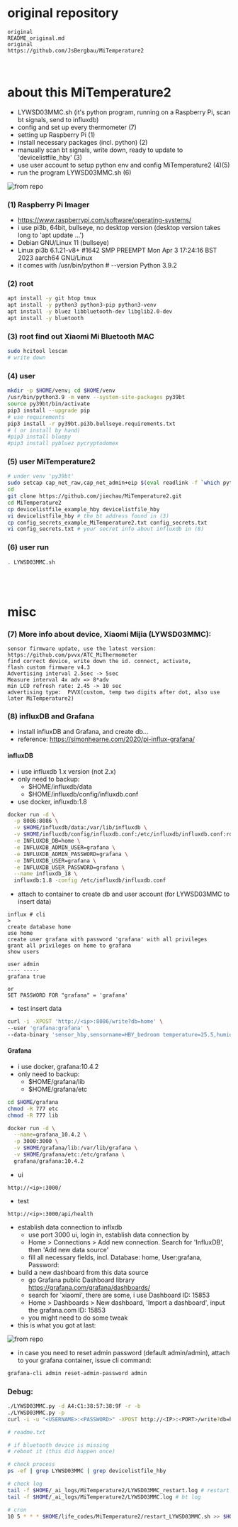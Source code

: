 # original repository

```
original 
README_original.md
original
https://github.com/JsBergbau/MiTemperature2
```

<br/>

# about this MiTemperature2

- LYWSD03MMC.sh (it's python program, running on a Raspberry Pi, scan bt signals, send to influxdb)
- config and set up every thermometer (7)
- setting up Raspberry Pi (1)
- install necessary packages (incl. python) (2)
- manually scan bt signals, write down, ready to update to 'devicelistfile_hby' (3) 
- use user account to setup python env and config MiTemperature2 (4)(5)
- run the program LYWSD03MMC.sh (6)

![from repo](img/img0.png)


### (1) Raspberry Pi Imager

- https://www.raspberrypi.com/software/operating-systems/
- i use pi3b, 64bit, bullseye, no desktop version (desktop version takes long to 'apt update ...')
- Debian GNU/Linux 11 (bullseye)
- Linux pi3b 6.1.21-v8+ #1642 SMP PREEMPT Mon Apr  3 17:24:16 BST 2023 aarch64 GNU/Linux
- it comes with /usr/bin/python # --version Python 3.9.2

### (2) root
```bash
apt install -y git htop tmux
apt install -y python3 python3-pip python3-venv
apt install -y bluez libbluetooth-dev libglib2.0-dev
apt install -y bluetooth 
```

### (3) root find out Xiaomi Mi Bluetooth MAC
```bash
sudo hcitool lescan
# write down 
```

### (4) user
```bash
mkdir -p $HOME/venv; cd $HOME/venv
/usr/bin/python3.9 -m venv --system-site-packages py39bt
source py39bt/bin/activate
pip3 install --upgrade pip
# use requirements
pip3 install -r py39bt.pi3b.bullseye.requirements.txt
# ( or install by hand)
#pip3 install bluepy
#pip3 install pybluez pycryptodomex
```

### (5) user MiTemperature2
```bash
# under venv 'py39bt'
sudo setcap cap_net_raw,cap_net_admin+eip $(eval readlink -f `which python3`)
cd
git clone https://github.com/jiechau/MiTemperature2.git
cd MiTemperature2
cp devicelistfile_example_hby devicelistfile_hby
vi devicelistfile_hby # the bt address found in (3)
cp config_secrets_example_MiTemperature2.txt config_secrets.txt
vi config_secrets.txt # your secret info about influxdb in (8)
```

### (6) user run
```bash
. LYWSD03MMC.sh
```

<br/><br/>

# misc


### (7) More info about device, Xiaomi Mijia (LYWSD03MMC):
```
sensor firmware update, use the latest version:
https://github.com/pvvx/ATC_MiThermometer 
find correct device, write down the id. connect, activate,
flash custom firmware v4.3
Advertising interval 2.5sec -> 5sec 
Measure interval 4x adv => 8*adv
min LCD refresh rate: 2.45 -> 10 sec
advertising type:  PVVX(custom, temp two digits after dot, also use later MiTemperature2)
```

### (8) influxDB and Grafana

- install influxDB and Grafana, and create db...
- reference: https://simonhearne.com/2020/pi-influx-grafana/

#### influxDB

- i use influxdb 1.x version (not 2.x)
- only need to backup:
    - $HOME/influxdb/data
    - $HOME/influxdb/config/influxdb.conf
- use docker, influxdb:1.8
```bash
docker run -d \
  -p 8086:8086 \
  -v $HOME/influxdb/data:/var/lib/influxdb \
  -v $HOME/influxdb/config/influxdb.conf:/etc/influxdb/influxdb.conf:ro \
  -e INFLUXDB_DB=home \
  -e INFLUXDB_ADMIN_USER=grafana \
  -e INFLUXDB_ADMIN_PASSWORD=grafana \
  -e INFLUXDB_USER=grafana \
  -e INFLUXDB_USER_PASSWORD=grafana \
  --name influxdb_18 \
  influxdb:1.8 -config /etc/influxdb/influxdb.conf
```
- attach to container to create db and user account (for LYWSD03MMC to insert data)
```
influx # cli 
>
create database home
use home
create user grafana with password 'grafana' with all privileges
grant all privileges on home to grafana
show users

user admin
---- -----
grafana true

or
SET PASSWORD FOR "grafana" = 'grafana'
```

- test insert data
```bash
curl -i -XPOST 'http://<ip>:8086/write?db=home' \
--user 'grafana:grafana' \
--data-binary 'sensor_hby,sensorname=HBY_bedroom temperature=25.5,humidity=68,voltage=2.998' 
```

#### Grafana

- i use docker, grafana:10.4.2
- only need to backup:
    - $HOME/grafana/lib
    - $HOME/grafana/etc
```bash
cd $HOME/grafana
chmod -R 777 etc
chmod -R 777 lib
```
```bash
docker run -d \
  --name=grafana_10.4.2 \
  -p 3000:3000 \
  -v $HOME/grafana/lib:/var/lib/grafana \
  -v $HOME/grafana/etc:/etc/grafana \
  grafana/grafana:10.4.2
```

- ui
```
http://<ip>:3000/
```

- test
```
http://<ip>:3000/api/health
```

- establish data connection to inflxdb
    - use port 3000 ui, login in, establish data connection by
    - Home > Connections > Add new connection. Search for 'InfluxDB', then 'Add new data source'
    - fill all necessary fields, incl. Database: home, User:grafana, Password:<pass>
- build a new dashboard from this data source
    - go Grafana public Dashboard library https://grafana.com/grafana/dashboards/
    - search for 'xiaomi', there are some, i use Dashboard ID: 15853 
    - Home > Dashboards > New dashboard, 'Import a dashboard', input the grafana.com ID: 15853 
    - you might need to do some tweak
- this is what you got at last:

![from repo](img/img3.png)

- in case you need to reset admin password (default admin/admin), attach to your grafana container, issue cli command:
```bash
grafana-cli admin reset-admin-password admin
```







### Debug:
```bash
./LYWSD03MMC.py -d A4:C1:38:57:38:9F -r -b
./LYWSD03MMC.py -p
curl -i -u "<USERNAME>:<PASSWORD>" -XPOST http://<IP>:<PORT>/write?db=home\&precision=s --data-binary "sensor_hby,sensorname=HBY_livingroom temperature=28.3,humidity=77,voltage=2.95"
```



```bash
# readme.txt

# if bluetooth device is missing
# reboot it (this did happen once)

# check process
ps -ef | grep LYWSD03MMC | grep devicelistfile_hby

# check log
tail -f $HOME/_ai_logs/MiTemperature2/LYWSD03MMC_restart.log # restart log
tail -f $HOME/_ai_logs/MiTemperature2/LYWSD03MMC.log # bt log

# cron
10 5 * * * $HOME/life_codes/MiTemperature2/restart_LYWSD03MMC.sh >> $HOME/_ai_logs/MiTemperature2/LYWSD03MMC_restart.log 2>&1
```
